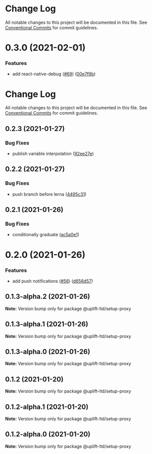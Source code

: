 # Change Log

All notable changes to this project will be documented in this file.
See [Conventional Commits](https://conventionalcommits.org) for commit guidelines.

# 0.3.0 (2021-02-01)


### Features

* add react-native-debug ([#69](https://github.com/uplift-ltd/nexus/issues/69)) ([00e7f9b](https://github.com/uplift-ltd/nexus/commit/00e7f9bcbb978be76b79c90be1df4100801f7b7b))





# Change Log

All notable changes to this project will be documented in this file. See
[Conventional Commits](https://conventionalcommits.org) for commit guidelines.

## 0.2.3 (2021-01-27)

### Bug Fixes

- publish variable interpolation
  ([92ee27e](https://github.com/uplift-ltd/nexus/commit/92ee27e2b1a473d14e95120fd9835f90e2b4b0d0))

## 0.2.2 (2021-01-27)

### Bug Fixes

- push branch before lerna
  ([4495c31](https://github.com/uplift-ltd/nexus/commit/4495c311019edad65242fddfcbec3763a86f528c))

## 0.2.1 (2021-01-26)

### Bug Fixes

- conditionally graduate
  ([ac5a0e1](https://github.com/uplift-ltd/nexus/commit/ac5a0e1fc880399a0b498e7eac042f1572fee991))

# 0.2.0 (2021-01-26)

### Features

- add push notifications ([#56](https://github.com/uplift-ltd/nexus/issues/56))
  ([d656d57](https://github.com/uplift-ltd/nexus/commit/d656d57fa545c77c9c28aab77e57ea43a2bacc60))

## 0.1.3-alpha.2 (2021-01-26)

**Note:** Version bump only for package @uplift-ltd/setup-proxy

## 0.1.3-alpha.1 (2021-01-26)

**Note:** Version bump only for package @uplift-ltd/setup-proxy

## 0.1.3-alpha.0 (2021-01-26)

**Note:** Version bump only for package @uplift-ltd/setup-proxy

## 0.1.2 (2021-01-20)

**Note:** Version bump only for package @uplift-ltd/setup-proxy

## 0.1.2-alpha.1 (2021-01-20)

**Note:** Version bump only for package @uplift-ltd/setup-proxy

## 0.1.2-alpha.0 (2021-01-20)

**Note:** Version bump only for package @uplift-ltd/setup-proxy
